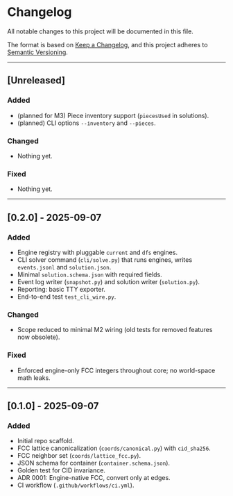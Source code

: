 # Changelog
All notable changes to this project will be documented in this file.

The format is based on [Keep a Changelog](https://keepachangelog.com/en/1.1.0/),
and this project adheres to [Semantic Versioning](https://semver.org/spec/v2.0.0.html).

---

## [Unreleased]

### Added
- (planned for M3) Piece inventory support (`piecesUsed` in solutions).
- (planned) CLI options `--inventory` and `--pieces`.

### Changed
- Nothing yet.

### Fixed
- Nothing yet.

---

## [0.2.0] - 2025-09-07
### Added
- Engine registry with pluggable `current` and `dfs` engines.
- CLI solver command (`cli/solve.py`) that runs engines, writes `events.jsonl` and `solution.json`.
- Minimal `solution.schema.json` with required fields.
- Event log writer (`snapshot.py`) and solution writer (`solution.py`).
- Reporting: basic TTY exporter.
- End-to-end test `test_cli_wire.py`.

### Changed
- Scope reduced to minimal M2 wiring (old tests for removed features now obsolete).

### Fixed
- Enforced engine-only FCC integers throughout core; no world-space math leaks.

---

## [0.1.0] - 2025-09-07
### Added
- Initial repo scaffold.
- FCC lattice canonicalization (`coords/canonical.py`) with `cid_sha256`.
- FCC neighbor set (`coords/lattice_fcc.py`).
- JSON schema for container (`container.schema.json`).
- Golden test for CID invariance.
- ADR 0001: Engine-native FCC, convert only at edges.
- CI workflow (`.github/workflows/ci.yml`).
